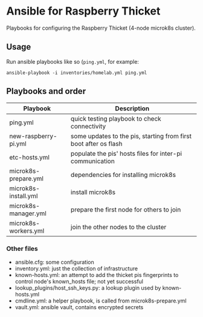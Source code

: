 # Ansible for Raspberry Thicket

Playbooks for configuring the Raspberry Thicket (4-node microk8s cluster).

## Usage

Run ansible playbooks like so (`ping.yml`, for example:

```
ansible-playbook -i inventories/homelab.yml ping.yml
```

## Playbooks and order

| Playbook              | Description |
|-----------------------|-------------|
| ping.yml             | quick testing playbook to check connectivity |
| new-raspberry-pi.yml | some updates to the pis, starting from first boot after os flash |
| etc-hosts.yml        | populate the pis' hosts files for inter-pi communication |
| microk8s-prepare.yml | dependencies for installing microk8s |
| microk8s-install.yml | install microk8s |
| microk8s-manager.yml | prepare the first node for others to join |
| microk8s-workers.yml | join the other nodes to the cluster |

### Other files

- ansible.cfg: some configuration
- inventory.yml: just the collection of infrastructure
- known-hosts.yml: an attempt to add the thicket pis fingerprints to control node's known_hosts file; not yet successful
- lookup_plugins/host_ssh_keys.py: a lookup plugin used by known-hosts.yml
- cmdline.yml: a helper playbook, is called from microk8s-prepare.yml
- vault.yml: ansible vault, contains encrypted secrets

